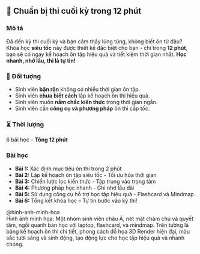 ## 📌 Chuẩn bị thi cuối kỳ trong 12 phút

### Mô tả  
Đã đến kỳ thi cuối kỳ và bạn cảm thấy lúng túng, không biết ôn từ đâu? Khóa học **siêu tốc** này được thiết kế đặc biệt cho bạn - chỉ trong **12 phút**, bạn sẽ có ngay kế hoạch ôn tập hiệu quả và tiết kiệm thời gian nhất. **Học nhanh, nhớ lâu, thi là tự tin!**

### 🎯 Đối tượng  
- Sinh viên **bận rộn** không có nhiều thời gian ôn tập.
- Sinh viên **chưa biết cách** lập kế hoạch ôn thi hiệu quả.
- Sinh viên muốn **nắm chắc kiến thức** trong thời gian ngắn.
- Sinh viên cần **công cụ và phương pháp** ôn thi cấp tốc.

### ⏳ Thời lượng  
6 bài học – **Tổng 12 phút**

### Bài học  
- **Bài 1:** Xác định mục tiêu ôn thi trong 2 phút  
- **Bài 2:** Lập kế hoạch ôn tập siêu tốc - Tối ưu hóa thời gian  
- **Bài 3:** Chiến lược lọc kiến thức - Tập trung vào trọng tâm  
- **Bài 4:** Phương pháp học nhanh - Ghi nhớ lâu dài  
- **Bài 5:** Sử dụng công cụ hỗ trợ học tập hiệu quả - Flashcard và Mindmap  
- **Bài 6:** Tổng kết khóa học – Tự tin bước vào kỳ thi!

@hinh-anh-minh-hoa  
Hình ảnh minh họa: Một nhóm sinh viên châu Á, nét mặt chăm chú và quyết tâm, ngồi quanh bàn học với laptop, flashcard, và mindmap. Trên tường là bảng kế hoạch ôn thi chi tiết, phong cách đồ họa 3D Render hiện đại, màu sắc tươi sáng và sinh động, tạo động lực cho học tập hiệu quả và nhanh chóng.